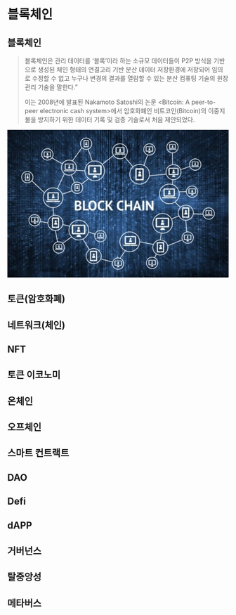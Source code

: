 # 블록체인

## 블록체인

> &#x20;블록체인은 관리 데이터를 ‘블록’이라 하는 소규모 데이터들이 P2P 방식을 기반으로 생성된 체인 형태의 연결고리 기반 분산 데이터 저장환경에 저장되어 임의로 수정할 수 없고 누구나 변경의 결과를 열람할 수 있는 분산 컴퓨팅 기술의 원장 관리 기술을 말한다.”
>
> &#x20;이는 2008년에 발표된 Nakamoto Satoshi의 논문 \<Bitcoin: A peer-to-peer electronic cash system>에서 암호화폐인 비트코인(Bitcoin)의 이중지불을 방지하기 위한 데이터 기록 및 검증 기술로서 처음 제안되었다.

![그림 1 블록ㅔㅣ](<../.gitbook/assets/01.19324070.1 (1).jpg>)

## 토큰(암호화폐)

## 네트워크(체인)

## NFT

## 토큰 이코노미

## 온체인

## 오프체인

## 스마트 컨트랙트

## DAO

## Defi

## dAPP

## 거버넌스

## 탈중앙성

## 메타버스



&#x20;
